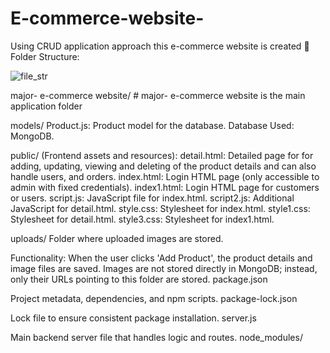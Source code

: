 # E-commerce-website-
Using CRUD application approach this e-commerce website is created
📁 Folder Structure:

![file_str](https://github.com/user-attachments/assets/2c18369c-29fd-4af8-8f3f-fdf2c0c0d578)


major- e-commerce website/ # major- e-commerce website is the main application folder

models/ Product.js: Product model for the database. Database Used: MongoDB.

public/ (Frontend assets and resources): 
detail.html: Detailed page for for adding, updating, viewing and deleting of the product details and can also handle users, and orders. 
index.html: Login HTML page (only accessible to admin with fixed credentials).
index1.html: Login HTML page for customers or users.
script.js: JavaScript file for index.html. 
script2.js: Additional JavaScript for detail.html. 
style.css: Stylesheet for index.html. 
style1.css: Stylesheet for detail.html.
style3.css: Stylesheet for index1.html.

uploads/ Folder where uploaded images are stored.

Functionality: When the user clicks 'Add Product', the product details and image files are saved. Images are not stored directly in MongoDB; instead, only their URLs pointing to this folder are stored. package.json

Project metadata, dependencies, and npm scripts. package-lock.json

Lock file to ensure consistent package installation. server.js

Main backend server file that handles logic and routes. node_modules/

